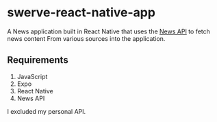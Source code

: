 # swerve-react-native-app

A News application built in React Native that uses the
<a href="newsapi.org">News API</a> to fetch news content
From various sources into the application. 

## Requirements
1. JavaScript
2. Expo
3. React Native 
4. News API


I excluded my personal API.
